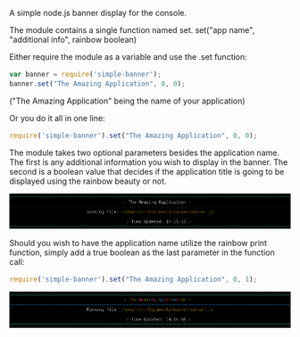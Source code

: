 A simple node.js banner display for the console.


The module contains a single function named set.
set("app name", "additional info", rainbow boolean)

Either require the module as a variable and use the .set function:

```javascript
var banner = require('simple-banner');
banner.set("The Amazing Application", 0, 0);
```

("The Amazing Application" being the name of your application)

Or you do it all in one line:

```javascript
require('simple-banner').set("The Amazing Application", 0, 0);
```

The module takes two optional parameters besides the application name.
The first is any additional information you wish to display in the banner.
The second is a boolean value that decides if the application title is going to be displayed using the rainbow beauty or not.

![no rainbow option](https://github.com/null4bl3/simple-banner/raw/master/Screenshot2.png)


Should you wish to have the application name utilize the rainbow print function,
simply add a true boolean as the last parameter in the function call:

```javascript
require('simple-banner').set("The Amazing Application", 0, 1);
```


![rainbow option](https://github.com/null4bl3/simple-banner/raw/master/Screenshot1.png)
